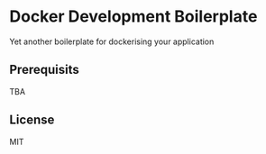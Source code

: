 # Docker Development Boilerplate
Yet another boilerplate for dockerising your application

## Prerequisits
TBA

## License
MIT